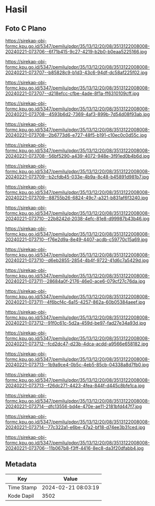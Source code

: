 # Hasil

## Foto C Plano

https://sirekap-obj-formc.kpu.go.id/5347/pemilu/pdpr/35/13/12/20/08/3513122008008-20240221-073706--6f71b415-9c27-4219-b2b0-b0eaa5225166.jpg

https://sirekap-obj-formc.kpu.go.id/5347/pemilu/pdpr/35/13/12/20/08/3513122008008-20240221-073707--b85828c9-b1d3-43c6-94df-dc58af225f02.jpg

https://sirekap-obj-formc.kpu.go.id/5347/pemilu/pdpr/35/13/12/20/08/3513122008008-20240221-073707--d218efcc-cfbe-4ade-8f1a-ff6310109cff.jpg

https://sirekap-obj-formc.kpu.go.id/5347/pemilu/pdpr/35/13/12/20/08/3513122008008-20240221-073708--4593b6d2-7369-4af3-899b-7d54d08f93ab.jpg

https://sirekap-obj-formc.kpu.go.id/5347/pemilu/pdpr/35/13/12/20/08/3513122008008-20240221-073708--2b6773d6-e727-48f5-b191-c10ec0c0d55c.jpg

https://sirekap-obj-formc.kpu.go.id/5347/pemilu/pdpr/35/13/12/20/08/3513122008008-20240221-073708--56bf5290-a439-4072-948e-3f91ed0b4b6d.jpg

https://sirekap-obj-formc.kpu.go.id/5347/pemilu/pdpr/35/13/12/20/08/3513122008008-20240221-073709--b2cfdb45-033e-4b9a-8c48-b45891d981b7.jpg

https://sirekap-obj-formc.kpu.go.id/5347/pemilu/pdpr/35/13/12/20/08/3513122008008-20240221-073709--88755b26-6824-49c7-a321-b831af6f3240.jpg

https://sirekap-obj-formc.kpu.go.id/5347/pemilu/pdpr/35/13/12/20/08/3513122008008-20240221-073710--22b8242d-2038-4efc-81e8-d99987b43b46.jpg

https://sirekap-obj-formc.kpu.go.id/5347/pemilu/pdpr/35/13/12/20/08/3513122008008-20240221-073710--f76e2d9a-8e49-4407-acdb-c59770c15a69.jpg

https://sirekap-obj-formc.kpu.go.id/5347/pemilu/pdpr/35/13/12/20/08/3513122008008-20240221-073710--d6eb2855-2854-4b4f-9722-41d6c7a5429d.jpg

https://sirekap-obj-formc.kpu.go.id/5347/pemilu/pdpr/35/13/12/20/08/3513122008008-20240221-073711--28684a0f-2176-46e0-ace6-079cf27c76da.jpg

https://sirekap-obj-formc.kpu.go.id/5347/pemilu/pdpr/35/13/12/20/08/3513122008008-20240221-073711--4f6bcf4c-6a15-4257-862a-60b05384aeef.jpg

https://sirekap-obj-formc.kpu.go.id/5347/pemilu/pdpr/35/13/12/20/08/3513122008008-20240221-073712--91f0c61c-5d2a-459d-be97-fad27e34a93d.jpg

https://sirekap-obj-formc.kpu.go.id/5347/pemilu/pdpr/35/13/12/20/08/3513122008008-20240221-073712--fcd2dc47-d23b-4dca-acdd-a9566e658182.jpg

https://sirekap-obj-formc.kpu.go.id/5347/pemilu/pdpr/35/13/12/20/08/3513122008008-20240221-073713--1b9a9ce4-0b5c-4eb5-85cb-04338a8d7fb0.jpg

https://sirekap-obj-formc.kpu.go.id/5347/pemilu/pdpr/35/13/12/20/08/3513122008008-20240221-073713--f26dc271-4423-4fea-844f-d445c8bfe1ca.jpg

https://sirekap-obj-formc.kpu.go.id/5347/pemilu/pdpr/35/13/12/20/08/3513122008008-20240221-073714--dfc13556-bd4e-470e-ae11-2181bfd447f7.jpg

https://sirekap-obj-formc.kpu.go.id/5347/pemilu/pdpr/35/13/12/20/08/3513122008008-20240221-073714--77c322a1-e6be-47a2-bf18-d74ee3b31ced.jpg

https://sirekap-obj-formc.kpu.go.id/5347/pemilu/pdpr/35/13/12/20/08/3513122008008-20240221-073706--11b067b8-f3ff-4416-8ec8-da3f20dfabb4.jpg


## Metadata

| Key        | Value               |
| ---------- | ------------------- |
| Time Stamp | 2024-02-21 08:03:19 |
| Kode Dapil | 3502                |



